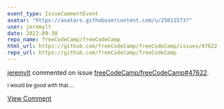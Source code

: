 ```yaml
---
event_type: IssueCommentEvent
avatar: "https://avatars.githubusercontent.com/u/25011573?"
user: jeremylt
date: 2022-09-30
repo_name: freeCodeCamp/freeCodeCamp
html_url: https://github.com/freeCodeCamp/freeCodeCamp/issues/47622
repo_url: https://github.com/freeCodeCamp/freeCodeCamp
---
```


<a href='https://github.com/jeremylt' target='_blank'>jeremylt</a> commented on issue <a href='https://github.com/freeCodeCamp/freeCodeCamp/issues/47622' target='_blank'>freeCodeCamp/freeCodeCamp#47622</a>.

<small>I would be good with that....</small>

<a href='https://github.com/freeCodeCamp/freeCodeCamp/issues/47622' target='_blank'>View Comment</a>